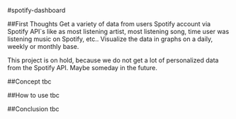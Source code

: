 #spotify-dashboard

##First Thoughts
Get a variety of data from users Spotify account via Spotify API`s like as most listening artist, most listening song, time user was listening music on Spotify, etc..
Visualize the data in graphs on a daily, weekly or monthly base.

This project is on hold, because we do not get a lot of personalized data from the Spotify API. Maybe someday in the future.

##Concept
tbc

##How to use
tbc

##Conclusion
tbc
